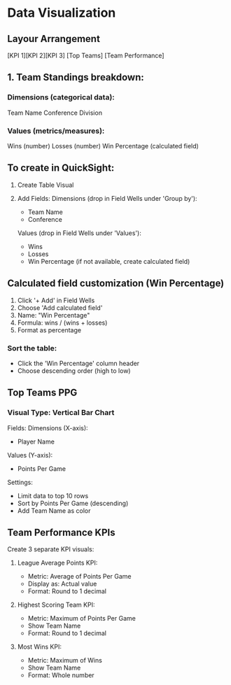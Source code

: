 # Data Visualization

## Layour Arrangement
[KPI 1][KPI 2][KPI 3]
[Top Teams]
[Team Performance]

## 1. Team Standings breakdown:

### Dimensions (categorical data):
Team Name
Conference
Division

### Values (metrics/measures):
Wins (number)
Losses (number)
Win Percentage (calculated field)

## To create in QuickSight:

1. Create Table Visual
2. Add Fields:
   Dimensions (drop in Field Wells under 'Group by'):
   - Team Name
   - Conference
   
   Values (drop in Field Wells under 'Values'):
   - Wins
   - Losses
   - Win Percentage (if not available, create calculated field)

## Calculated field customization (Win Percentage)

1. Click '+ Add' in Field Wells
2. Choose 'Add calculated field'
3. Name: "Win Percentage"
4. Formula: wins / (wins + losses)
5. Format as percentage

### Sort the table:
- Click the 'Win Percentage' column header
- Choose descending order (high to low)

## Top Teams PPG
### Visual Type: Vertical Bar Chart

Fields:
Dimensions (X-axis):
- Player Name

Values (Y-axis):
- Points Per Game

Settings:
- Limit data to top 10 rows
- Sort by Points Per Game (descending)
- Add Team Name as color


## Team Performance KPIs
Create 3 separate KPI visuals:

1. League Average Points KPI:
   - Metric: Average of Points Per Game
   - Display as: Actual value
   - Format: Round to 1 decimal

2. Highest Scoring Team KPI:
   - Metric: Maximum of Points Per Game
   - Show Team Name
   - Format: Round to 1 decimal

3. Most Wins KPI:
   - Metric: Maximum of Wins
   - Show Team Name
   - Format: Whole number



